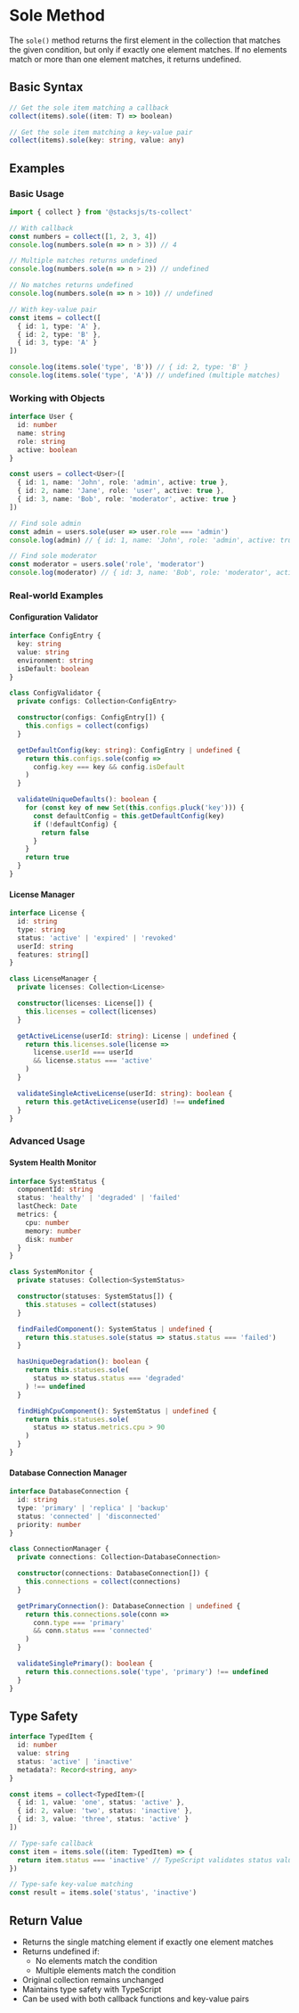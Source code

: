 # Sole Method

The `sole()` method returns the first element in the collection that matches the given condition, but only if exactly one element matches. If no elements match or more than one element matches, it returns undefined.

## Basic Syntax

```typescript
// Get the sole item matching a callback
collect(items).sole((item: T) => boolean)

// Get the sole item matching a key-value pair
collect(items).sole(key: string, value: any)
```

## Examples

### Basic Usage

```typescript
import { collect } from '@stacksjs/ts-collect'

// With callback
const numbers = collect([1, 2, 3, 4])
console.log(numbers.sole(n => n > 3)) // 4

// Multiple matches returns undefined
console.log(numbers.sole(n => n > 2)) // undefined

// No matches returns undefined
console.log(numbers.sole(n => n > 10)) // undefined

// With key-value pair
const items = collect([
  { id: 1, type: 'A' },
  { id: 2, type: 'B' },
  { id: 3, type: 'A' }
])

console.log(items.sole('type', 'B')) // { id: 2, type: 'B' }
console.log(items.sole('type', 'A')) // undefined (multiple matches)
```

### Working with Objects

```typescript
interface User {
  id: number
  name: string
  role: string
  active: boolean
}

const users = collect<User>([
  { id: 1, name: 'John', role: 'admin', active: true },
  { id: 2, name: 'Jane', role: 'user', active: true },
  { id: 3, name: 'Bob', role: 'moderator', active: true }
])

// Find sole admin
const admin = users.sole(user => user.role === 'admin')
console.log(admin) // { id: 1, name: 'John', role: 'admin', active: true }

// Find sole moderator
const moderator = users.sole('role', 'moderator')
console.log(moderator) // { id: 3, name: 'Bob', role: 'moderator', active: true }
```

### Real-world Examples

#### Configuration Validator

```typescript
interface ConfigEntry {
  key: string
  value: string
  environment: string
  isDefault: boolean
}

class ConfigValidator {
  private configs: Collection<ConfigEntry>

  constructor(configs: ConfigEntry[]) {
    this.configs = collect(configs)
  }

  getDefaultConfig(key: string): ConfigEntry | undefined {
    return this.configs.sole(config =>
      config.key === key && config.isDefault
    )
  }

  validateUniqueDefaults(): boolean {
    for (const key of new Set(this.configs.pluck('key'))) {
      const defaultConfig = this.getDefaultConfig(key)
      if (!defaultConfig) {
        return false
      }
    }
    return true
  }
}
```

#### License Manager

```typescript
interface License {
  id: string
  type: string
  status: 'active' | 'expired' | 'revoked'
  userId: string
  features: string[]
}

class LicenseManager {
  private licenses: Collection<License>

  constructor(licenses: License[]) {
    this.licenses = collect(licenses)
  }

  getActiveLicense(userId: string): License | undefined {
    return this.licenses.sole(license =>
      license.userId === userId
      && license.status === 'active'
    )
  }

  validateSingleActiveLicense(userId: string): boolean {
    return this.getActiveLicense(userId) !== undefined
  }
}
```

### Advanced Usage

#### System Health Monitor

```typescript
interface SystemStatus {
  componentId: string
  status: 'healthy' | 'degraded' | 'failed'
  lastCheck: Date
  metrics: {
    cpu: number
    memory: number
    disk: number
  }
}

class SystemMonitor {
  private statuses: Collection<SystemStatus>

  constructor(statuses: SystemStatus[]) {
    this.statuses = collect(statuses)
  }

  findFailedComponent(): SystemStatus | undefined {
    return this.statuses.sole(status => status.status === 'failed')
  }

  hasUniqueDegradation(): boolean {
    return this.statuses.sole(
      status => status.status === 'degraded'
    ) !== undefined
  }

  findHighCpuComponent(): SystemStatus | undefined {
    return this.statuses.sole(
      status => status.metrics.cpu > 90
    )
  }
}
```

#### Database Connection Manager

```typescript
interface DatabaseConnection {
  id: string
  type: 'primary' | 'replica' | 'backup'
  status: 'connected' | 'disconnected'
  priority: number
}

class ConnectionManager {
  private connections: Collection<DatabaseConnection>

  constructor(connections: DatabaseConnection[]) {
    this.connections = collect(connections)
  }

  getPrimaryConnection(): DatabaseConnection | undefined {
    return this.connections.sole(conn =>
      conn.type === 'primary'
      && conn.status === 'connected'
    )
  }

  validateSinglePrimary(): boolean {
    return this.connections.sole('type', 'primary') !== undefined
  }
}
```

## Type Safety

```typescript
interface TypedItem {
  id: number
  value: string
  status: 'active' | 'inactive'
  metadata?: Record<string, any>
}

const items = collect<TypedItem>([
  { id: 1, value: 'one', status: 'active' },
  { id: 2, value: 'two', status: 'inactive' },
  { id: 3, value: 'three', status: 'active' }
])

// Type-safe callback
const item = items.sole((item: TypedItem) => {
  return item.status === 'inactive' // TypeScript validates status values
})

// Type-safe key-value matching
const result = items.sole('status', 'inactive')
```

## Return Value

- Returns the single matching element if exactly one element matches
- Returns undefined if:
  - No elements match the condition
  - Multiple elements match the condition
- Original collection remains unchanged
- Maintains type safety with TypeScript
- Can be used with both callback functions and key-value pairs
